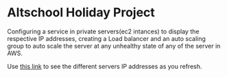 # Altschool Holiday Project
Configuring a service in private servers(ec2 intances) to display the respective IP addresses, creating a Load balancer and an auto scaling group to auto scale the server at any unhealthy state of any of the server in AWS.  

Use [this link](altschool-holiday-project-lb-1120827874.us-east-1.elb.amazonaws.com) to see the different servers IP addresses as you refresh.
